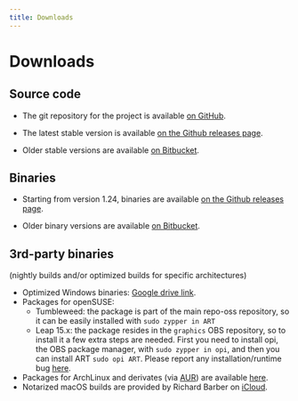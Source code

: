 ```yaml
---
title: Downloads
---
```


# Downloads

## Source code

  - The git repository for the project is available [on GitHub](https://github.com/artpixls/ART).

  - The latest stable version is available [on the Github releases page](https://github.com/artpixls/ART/releases).

  - Older stable versions are available [on Bitbucket](https://bitbucket.org/agriggio/art/downloads).


<!--  - Starting from version 1.8.2, the release files are digitally signed with PGP. The signatures can be verified with following key stored in the OpenPGP keyserver: https://keys.openpgp.org/vks/v1/by-fingerprint/942FCFB1CBE1E38928A1A6BEA94D951156835A5D -->

## Binaries

  - Starting from version 1.24, binaries are available [on the Github releases page](https://github.com/artpixls/ART/releases).

  - Older binary versions are available [on Bitbucket](https://bitbucket.org/agriggio/art/downloads).

## 3rd-party binaries 

(nightly builds and/or optimized builds for specific architectures)

  - Optimized Windows binaries: [Google drive link](https://drive.google.com/drive/folders/1PiiTzfY1uSD8nV3bzgKDAR4o2aVZUJMS).
  - Packages for openSUSE:
    - Tumbleweed: the package is part of the main repo-oss repository, so it can be easily installed with `sudo zypper in ART`
    - Leap 15.x: the package resides in the `graphics` OBS repository, so to install it a few extra steps are needed. First you need to install opi, the OBS package manager, with `sudo zypper in opi`, and then you can install ART `sudo opi ART`. Please report any installation/runtime bug [here](https://bugzilla.suse.com).
  - Packages for ArchLinux and derivates (via [AUR](https://aur.archlinux.org)) are available [here](https://clttr.info/art-aur).
  - Notarized macOS builds are provided by Richard Barber on [iCloud](https://art.r42.us/).

